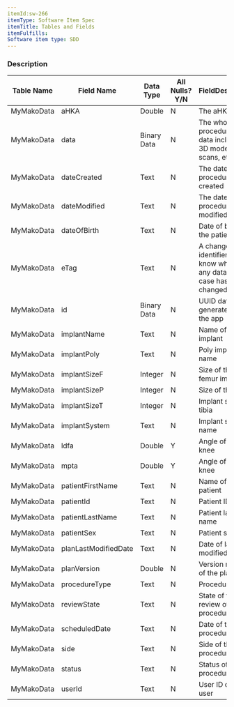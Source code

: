 ```yaml
---
itemId:sw-266
itemType: Software Item Spec
itemTitle: Tables and Fields
itemFulfills: 
Software item type: SDD
---
```

### Description
|  Table Name  | Field Name  | Data Type | All Nulls? Y/N |  FieldDescription |
|--------------|-------------|-----------|----------------|-------------------|
| MyMakoData | aHKA | Double | N | The aHKA value |
| MyMakoData | data | Binary Data | N | The whole procedure API data including 3D model, CT scans, etc. |
| MyMakoData | dateCreated | Text | N | The date of the procedure created |
| MyMakoData | dateModified | Text | N | The date the procedure is modified |
| MyMakoData | dateOfBirth | Text | N | Date of birth of the patient |
| MyMakoData | eTag | Text | N | A change identifier used to know whether any data in the case has changed. |
| MyMakoData | id | Binary Data | N | UUID data generated by the app |
| MyMakoData | implantName | Text | N | Name of the implant |
| MyMakoData | implantPoly | Text | N | Poly implant name |
| MyMakoData | implantSizeF | Integer | N | Size of the femur implant |
| MyMakoData | implantSizeP | Integer | N | Size of the poly |
| MyMakoData | implantSizeT | Integer | N | Implant size of tibia |
| MyMakoData | implantSystem | Text | N | Implant system name |
| MyMakoData | ldfa | Double | Y | Angle of the knee |
| MyMakoData | mpta | Double | Y | Angle of the knee |
| MyMakoData | patientFirstName | Text | N | Name of the patient |
| MyMakoData | patientId | Text | N | Patient ID |
| MyMakoData | patientLastName | Text | N | Patient last name |
| MyMakoData | patientSex | Text | N | Patient sex |
| MyMakoData | planLastModifiedDate | Text | N | Date of last modified plan |
| MyMakoData | planVersion | Double | N | Version number of the plan |
| MyMakoData | procedureType | Text | N | Procedure type |
| MyMakoData | reviewState | Text | N | State of the review of the procedure |
| MyMakoData | scheduledDate | Text | N | Date of the procedure |
| MyMakoData | side | Text | N | Side of the procedure |
| MyMakoData | status | Text | N | Status of the procedure |
| MyMakoData | userId | Text | N | User ID of the user |

 